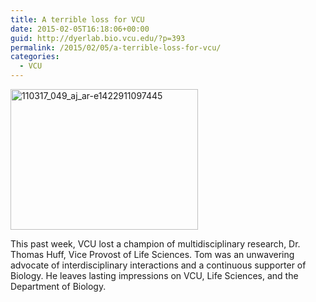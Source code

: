 ```yaml
---
title: A terrible loss for VCU
date: 2015-02-05T16:18:06+00:00
guid: http://dyerlab.bio.vcu.edu/?p=393
permalink: /2015/02/05/a-terrible-loss-for-vcu/
categories:
  - VCU
---
```

[<img class=" size-medium wp-image-394 aligncenter" src="wp-content/uploads/2015/02/110317_049_aj_ar-e1422911097445-300x225.jpg" alt="110317_049_aj_ar-e1422911097445" width="300" height="225" />](wp-content/uploads/2015/02/110317_049_aj_ar-e1422911097445.jpg)

This past week, VCU lost a champion of multidisciplinary research, Dr. Thomas Huff, Vice Provost of Life Sciences.  Tom was an unwavering advocate of interdisciplinary interactions and a continuous supporter of Biology.  He leaves lasting impressions on VCU, Life Sciences, and the Department of Biology.